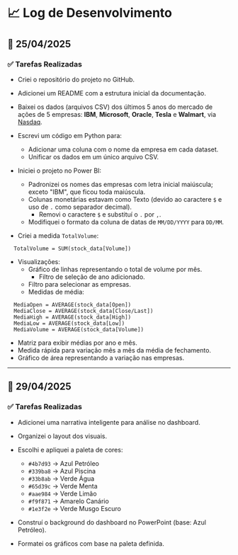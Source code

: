 # 📈 Log de Desenvolvimento

## 📅 25/04/2025

### ✅ Tarefas Realizadas

- Criei o repositório do projeto no GitHub.
- Adicionei um README com a estrutura inicial da documentação.
- Baixei os dados (arquivos CSV) dos últimos 5 anos do mercado de ações de 5 empresas: **IBM**, **Microsoft**, **Oracle**, **Tesla** e **Walmart**, via [Nasdaq](https://www.nasdaq.com/market-activity/stocks).
- Escrevi um código em Python para:
  - Adicionar uma coluna com o nome da empresa em cada dataset.
  - Unificar os dados em um único arquivo CSV.

- Iniciei o projeto no Power BI:
  - Padronizei os nomes das empresas com letra inicial maiúscula; exceto "IBM", que ficou toda maiúscula.
  - Colunas monetárias estavam como Texto (devido ao caractere `$` e uso de `.` como separador decimal).
    - Removi o caractere `$` e substituí o `.` por `,`.
  - Modifiquei o formato da coluna de datas de `MM/DD/YYYY` para `DD/MM`.

- Criei a medida `TotalVolume`:
```DAX
  TotalVolume = SUM(stock_data[Volume])
```

- Visualizações:
  - Gráfico de linhas representando o total de volume por mês.
    - Filtro de seleção de ano adicionado.
  - Filtro para selecionar as empresas.
  - Medidas de média:
```DAX
  MediaOpen = AVERAGE(stock_data[Open])
  MediaClose = AVERAGE(stock_data[Close/Last])
  MediaHigh = AVERAGE(stock_data[High])
  MediaLow = AVERAGE(stock_data[Low])
  MediaVolume = AVERAGE(stock_data[Volume])
```
  - Matriz para exibir médias por ano e mês.
  - Medida rápida para variação mês a mês da média de fechamento.
  - Gráfico de área representando a variação nas empresas.


---

## 📅 29/04/2025

### ✅ Tarefas Realizadas

- Adicionei uma narrativa inteligente para análise no dashboard.
- Organizei o layout dos visuais.
- Escolhi e apliquei a paleta de cores:
  - `#4b7d93` → Azul Petróleo
  - `#339ba8` → Azul Piscina
  - `#33b8ab` → Verde Água
  - `#65d39c` → Verde Menta
  - `#aae984` → Verde Limão
  - `#f9f871` → Amarelo Canário
  - `#1e3f2e` → Verde Musgo Escuro

- Construí o background do dashboard no PowerPoint (base: Azul Petróleo).
- Formatei os gráficos com base na paleta definida.
